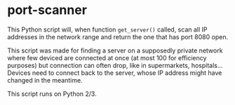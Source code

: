 # port-scanner

This Python script will, when function `get_server()` called, scan all IP addresses in the network range and return the one that has port 8080 open. 

This script was made for finding a server on a supposedly private network where few deviced are connected at once (at most 100 for efficiency purposes) but connection can often drop, like in supermarkets, hospitals... Devices need to connect back to the server, whose IP address might have changed in the meantime. 

This script runs on Python 2/3. 
